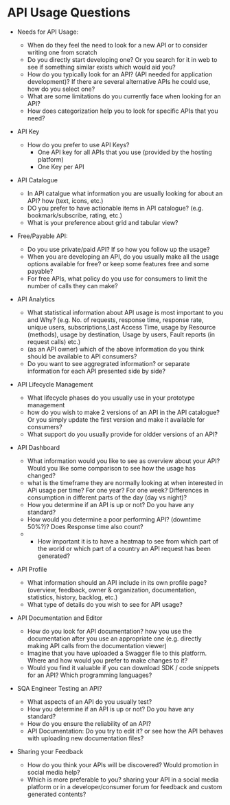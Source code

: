 # API Usage Questions

* Needs for API Usage:
  * When do they feel the need to look for a new API or to consider writing one from scratch
  * Do you directly start developing one? Or you search for it in web to see if something similar exists which would aid you?
  * How do you typically look for an API? (API needed for application development)? If there are several alternative APIs he could use, how do you select one?
  * What are some limitations do you currently face when looking for an API?
  * How does categorization help you to look for specific APIs that you need?

* API Key
  * How do you prefer to use API Keys?
    * One API key for all APIs that you use (provided by the hosting platform)
    * One Key per API

* API Catalogue
  * In API catalgue what information you are usually looking for about an API? how (text, icons, etc.)
  * DO you prefer to have actionable items in API catalogue? (e.g. bookmark/subscribe, rating, etc.)
  * What is your preference about grid and tabular view?

* Free/Payable API:
  * Do you use private/paid API? If so how you follow up the usage?
  * When you are developing an API, do you usually make all the usage options available for free? or keep some features free and some payable?
  * For free APIs, what policy do you use for consumers to limit the number of calls they can make?

* API Analytics
  * What statistical information about API usage is most important to you and Why? (e.g. No. of requests, response time, response rate, unique users, subscriptions,Last Access Time, usage by Resource (methods), usage by destination, Usage by users, Fault reports (in request calls) etc.)
  * (as an API owner) which of the above information do you think should be available to API consumers?
  * Do you want to see aggregrated information? or separate information for each API presented side by side?

* API Lifecycle Management
  * What lifecycle phases do you usually use in your prototype management
  * how do you wish to make 2 versions of an API in the API catalogue? Or you simply update the first version and make it available for consumers?
  * What support do you usually provide for oldder versions of an API?

* API Dashboard
  * What information would you like to see as overview about your API? Would you like some comparison to see how the usage has changed?
  * what is the timeframe they are normally looking at when interested in APi usage per time? For one year? For one week? Differences in consumption in different parts of the day (day vs night)?
  * How you determine if an API is up or not? Do you have any standard?
  * How would you determine a poor performing API? (downtime 50%?)? Does Response time also count?
  * * How important it is to have a heatmap to see from which part of the world or which part of a country an API request has been generated?

* API Profile
  * What information should an API include in its own profile page? (overview, feedback, owner & organization, documentation, statistics, history, backlog, etc.)
  * What type of details do you wish to see for API usage?
 
* API Documentation and Editor
  * How do you look for API documentation? how you use the documentation after you use an appropriate one (e.g. directly making API calls from the documentation viewer)
  * Imagine that you have uploaded a Swagger file to this platform. Where and how would you prefer to make changes to it?
  * Would you find it valuable if you can download SDK / code snippets for an API? Which programming languages?

* SQA Engineer Testing an API?
  * What aspects of an API do you usually test?
  * How you determine if an API is up or not? Do you have any standard?
  * How do you ensure the reliability of an API?
  * API Documentation: Do you try to edit it? or see how the API behaves with uploading new documentation files? 

* Sharing your Feedback
  * How do you think your APIs will be discovered? Would promotion in social media help?
  * Which is more preferable to you? sharing your API in a social media platform or in a developer/consumer forum for feedback and custom generated contents?
  
  
  

  

